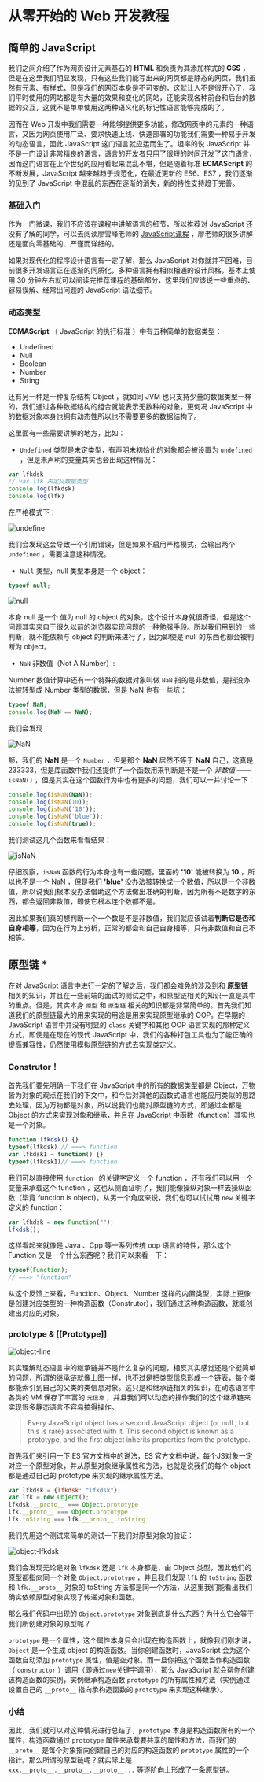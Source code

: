 # 从零开始的 Web 开发教程



## 简单的 JavaScript 

我们之间介绍了作为网页设计元素基石的 **HTML** 和负责为其添加样式的 **CSS** ，但是在这里我们明显发现，只有这些我们能写出来的网页都是静态的网页，我们虽然有元素、有样式，但是我们的网页本身是不可变的，这就让人不是很开心了，我们平时使用的网站都是有大量的效果和变化的网站，还能实现各种前台和后台的数据的交互，这就不是单单使用这两种语义化的标记性语言能够完成的了。

因而在 Web 开发中我们需要一种能够提供更多功能，修改网页中的元素的一种语言，又因为网页使用广泛、要求快速上线、快速部署的功能我们需要一种易于开发的动态语言，因此 JavaScript 这门语言就应运而生了。坦率的说 JavaScript 并不是一门设计非常精良的语言，语言的开发者只用了很短的时间开发了这门语言，因而这门语言在上个世纪的应用看起来混乱不堪，但是随着标准 **ECMAScript** 的不断发展，JavaScript 越来越趋于规范化，在最近更新的 ES6、ES7 ，我们逐渐的见到了 JavaScript 中混乱的东西在逐渐的消失，新的特性支持趋于完善。

### 基础入门

作为一门微课，我们不应该在课程中讲解语言的细节，所以推荐对 JavaScript 还没有了解的同学，可以去阅读廖雪峰老师的 [JavaScript课程](http://www.liaoxuefeng.com/wiki/001434446689867b27157e896e74d51a89c25cc8b43bdb3000) ，廖老师的很多讲解还是面向零基础的、严谨而详细的。

如果对现代化的程序设计语言有一定了解，那么 JavaScript 对你就并不困难，目前很多开发语言正在逐渐的同质化，多种语言拥有相似相通的设计风格，基本上使用 30 分钟左右就可以阅读完推荐课程的基础部分，这里我们应该说一些重点的、容易误解、经常出问题的 JavaScript 语法细节。

###  动态类型

**ECMAScript** （ JavaScript 的执行标准 ）中有五种简单的数据类型：

* Undefined
* Null
* Boolean
* Number
* String

还有另一种是一种复杂结构 Object ，就如同 JVM 也只支持少量的数据类型一样的，我们通过各种数据结构的组合就能表示无数种的对象，更何况 JavaScript 中的数据对象本身也拥有动态性所以也不需要更多的数据结构了。

这里面有一些需要讲解的地方，比如：

*  `Undefined` 类型是未定类型，有声明未初始化的对象都会被设置为 `undefined` ，但是未声明的变量其实也会出现这种情况：

``` javascript
var lfkdsk
// var lfk 未定义数据类型
console.log(lfkdsk)
console.log(lfk)
```

在严格模式下：

![undefine](chapter_3_zero_to_web_javascript/undefine.png)

我们会发现这会导致一个引用错误，但是如果不启用严格模式，会输出两个 `undefined` ，需要注意这种情况。

* `Null` 类型，null 类型本身是一个 object：

``` javascript
typeof null;
```

![null](chapter_3_zero_to_web_javascript/null.png)

本身 null 是一个 值为 null 的 object 的对象，这个设计本身就很奇怪，但是这个问题其实来自于很久以前的浏览器实现问题的一种勉强手段。所以我们用到的一些判断，就不能依赖与 object 的判断来进行了，因为即使是 null 的东西也都会被判断为 object。

* `NaN` 非数值（Not A Number）:

Number 数值计算中还有一个特殊的数据对象叫做 `NaN`  指的是非数值，是指没办法被转型成 Number 类型的数据，但是 NaN 也有一些坑：

``` javascript
typeof NaN;
console.log(NaN == NaN);
```

我们会发现：

![NaN](chapter_3_zero_to_web_javascript/nan.png)

额，我们的 **NaN** 是一个 `Number` ，但是那个 **NaN** 居然不等于 **NaN** 自己，这真是 233333，但是库函数中我们还提供了一个函数用来判断是不是一个 *非数值* —— `isNaN()` ，但是其实在这个函数行为中也有更多的问题，我们可以一并讨论一下：

``` javascript
console.log(isNaN(NaN));
console.log(isNaN(10));
console.log(isNaN('10'));
console.log(isNaN('blue'));
console.log(isNaN(true));
```

我们测试这几个函数来看看结果：

![isNaN](chapter_3_zero_to_web_javascript/isNaN.png)

仔细观察，`isNaN` 函数的行为本身也有一些问题，里面的 **'10'** 能被转换为 **10** ，所以也不是一个 NaN ，但是我们 **'blue'** 没办法被转换成一个数值，所以是一个非数值，所以说我们根本没办法借助这个方法做出准确的判断，因为所有不是数字的东西，都会返回非数值，即使它根本连个数都不是。

因此如果我们真的想判断一个一个数是不是非数值，我们就应该试着**判断它是否和自身相等**，因为在行为上分析，正常的都会和自己自身相等，只有非数值和自己不相等。

## 原型链 * 

在对 JavaScript 语言中进行一定的了解之后，我们都会难免的涉及到和 **原型链** 相关的知识，并且在一些前端的面试的测试之中，和原型链相关的知识一直是其中的重点。但是，其实本身 `原型` 和 `原型链` 相关的知识都是非常简单的。首先我们知道我们的原型链最大的用来实现的用途是用来实现原型继承的 OOP。在早期的 JavaScript 语言中并没有明显的 `class` 关键字和其他 OOP 语言实现的那种定义方式，即使是在现在的现代 JavaScript 中，我们的各种打包工具也为了能正确的提高兼容性，仍然使用模拟原型链的方式去实现类定义。

### Construtor！

首先我们要先明确一下我们在 JavaScript 中的所有的数据类型都是 Object，万物皆为对象的观点在我们的下文中，和今后对其他的函数式语言也能应用类似的思路去处理，因为万物都是对象，所以说我们也能对原型链的方式，即通过全都是 Object 的方式来实现对象和继承，并且在 JavaScript 中函数（function）其实也是一个对象。

``` javascript
function lfkdsk() {}
typeof(lfkdsk) // ===> function
var lfkdsk1 = function() {}
typeof(lfkdsk1)// ===> function
```

我们可以直接使用 `function ` 的关键字定义一个 function ，还有我们可以用一个变量来承载这个 function ，这也从侧面证明了，我们能像操纵对象一样去操纵函数（毕竟 function is object)。从另一个角度来说，我们也可以试试用 `new` 关键字定义的 function：

``` javascript
var lfkdsk = new Function("");
lfkdsk();
```

这样看起来就像是 Java 、Cpp 等一系列传统 oop 语言的特性，那么这个 Function 又是一个什么东西呢？我们可以来看一下：

``` javascript
typeof(Function);
// ===> "function"
```

从这个反馈上来看，Function、Object、Number 这样的内置类型，实际上更像是创建对应类型的一种构造函数（Construtor），我们通过这种构造函数，就能创建出对应的对象。

###  prototype & [[Prototype]]

![object-line](chapter_3_zero_to_web_javascript/object-line.png)

其实理解动态语言中的继承链并不是什么复杂的问题，相反其实感觉还是个挺简单的问题，所谓的继承链就像上图一样，也不过是把类型信息形成一个链表，每个类都能索引到自己的父类的类信息对象。这只是和继承链相关的知识，在动态语言中各类的 VM 保存了丰富的 `元信息` ，并且我们可以动态的操作我们的这个继承链来实现很多静态语言不容易搞得操作。

> Every JavaScript object has a second JavaScript object (or null ,
> but this is rare) associated with it. This second object is known as a prototype, and the first object inherits properties from the prototype.

首先我们来引用一下 ES 官方文档中的说法，ES 官方文档中说，每个JS对象一定对应一个原型对象，并从原型对象继承属性和方法，也就是说我们的每个 object 都是通过自己的 prototype 来实现的继承属性方法。

``` javascript
var lfkdsk = {lfkdsk: "lfkdsk"};
var lfk = new Object();
lfkdsk.__proto__ === Object.prototype
lfk.__proto__ === Object.prototype
lfk.toString === lfk.__proto__.toString
```

我们先用这个测试来简单的测试一下我们对原型对象的验证：

![object-lfkdsk](chapter_3_zero_to_web_javascript/lfkdsk-object.png)

我们会发现无论是对象 `lfkdsk` 还是 `lfk` 本身都是，由 Object 类型，因此他们的原型都指向同一个对象 `Object.prototype` ，并且我们发现 `lfk` 的 `toString` 函数和 `lfk.__proto__` 对象的 toString 方法都是同一个方法，从这里我们能看出我们确实依赖原型对象实现了传递对象和函数。

那么我们代码中出现的 `Object.prototype` 对象到底是什么东西？为什么它会等于我们所创建对象的原型呢？

`prototype` 是一个属性，这个属性本身只会出现在构造函数上，就像我们刚才说，`Object` 是一个生成 object 的构造函数。当你创建函数时，JavaScript 会为这个函数自动添加 `prototype` 属性，值是空对象。而一旦你把这个函数当作构造函数（ `constructor` ）调用（即通过`new`关键字调用），那么 JavaScript 就会帮你创建该构造函数的实例，实例继承构造函数 `prototype` 的所有属性和方法（实例通过设置自己的 `__proto__` 指向承构造函数的 `prototype` 来实现这种继承）。

### 小结

因此，我们就可以对这种情况进行总结了，`prototype` 本身是构造函数所有的一个属性，构造函数通过 `prototype` 属性来承载要共享的属性和方法，而我们的 `__proto__` 是每个对象指向创建自己的对应的构造函数的 `prototype` 属性的一个指针。那么所谓的原型链呢？就实际上是 `xxx.__proto__.__proto__.__proto__...` 等逐阶向上形成了一条原型链。


